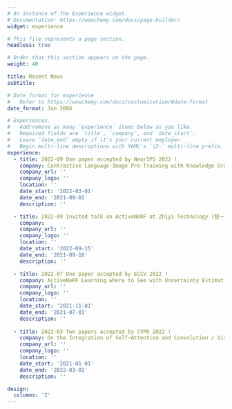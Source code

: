 ```yaml
---
# An instance of the Experience widget.
# Documentation: https://wowchemy.com/docs/page-builder/
widget: experience

# This file represents a page section.
headless: true

# Order that this section appears on the page.
weight: 40

title: Recent News
subtitle:

# Date format for experience
#   Refer to https://wowchemy.com/docs/customization/#date-format
date_format: Jan 2006

# Experiences.
#   Add/remove as many `experience` items below as you like.
#   Required fields are `title`, `company`, and `date_start`.
#   Leave `date_end` empty if it's your current employer.
#   Begin multi-line descriptions with YAML's `|2-` multi-line prefix.
experience:
  - title: 2022-09 One paper accepted by NeurIPS 2022 !
    company: Contrastive Language-Image Pre-Training with Knowledge Graphs
    company_url: ''
    company_logo: ''
    location: ''
    date_start: '2022-03-01'
    date_end: '2021-09-01'
    description: ''

  - title: 2022-09 Invited talk on ActiveNeRF at Zhiyi Technology (智一科技) !
    company: 
    company_url: ''
    company_logo: ''
    location: ''
    date_start: '2022-09-15'
    date_end: '2021-09-16'
    description: ''

  - title: 2022-07 One paper accepted by ECCV 2022 !
    company: ActiveNeRF Learning where to See with Uncertainty Estimation
    company_url: ''
    company_logo: ''
    location: ''
    date_start: '2021-11-01'
    date_end: '2021-07-01'
    description: ''
  
  - title: 2022-03 Two papers accepted by CVPR 2022 !
    company: On the Integration of Self-Attention and Convolution / Vision Transformer with Deformable Attention
    company_url: ''
    company_logo: ''
    location: ''
    date_start: '2021-01-01'
    date_end: '2022-03-01'
    description: ''

design:
  columns: '2'
---
```

